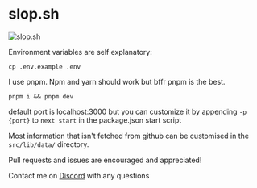 # slop.sh

![slop.sh](https://hentai.expert/cw9umcx1.png)

Environment variables are self explanatory:

```
cp .env.example .env
```

I use pnpm. Npm and yarn should work but bffr pnpm is the best.

```
pnpm i && pnpm dev
```

default port is localhost:3000 but you can customize it by appending `-p {port}` to `next start` in the package.json start script

Most information that isn't fetched from github can be customised in the `src/lib/data/` directory.

Pull requests and issues are encouraged and appreciated!

Contact me on [Discord](https://kdev.pw/discord) with any questions
